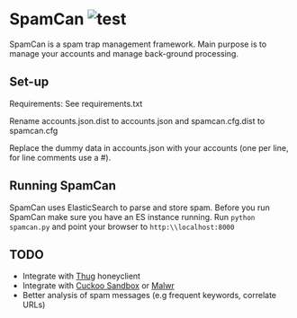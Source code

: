 # SpamCan ![test](https://github.com/mushorg/spamcan/actions/workflows/test.yml/badge.svg)

SpamCan is a spam trap management framework. Main purpose is to manage your accounts and manage back-ground processing.


## Set-up

Requirements: See requirements.txt

Rename accounts.json.dist to accounts.json and spamcan.cfg.dist to spamcan.cfg

Replace the dummy data in accounts.json with your accounts (one per line, for line comments use a #).


## Running SpamCan

SpamCan uses ElasticSearch to parse and store spam. Before you run SpamCan make sure you have an ES instance running.
Run `python spamcan.py` and point your browser to `http:\\localhost:8000`


## TODO

- Integrate with [Thug](https://github.com/buffer/thug) honeyclient
- Integrate with [Cuckoo Sandbox](https://www.cuckoosandbox.org/) or [Malwr](http://malwr.com/) 
- Better analysis of spam messages (e.g frequent keywords, correlate URLs)
